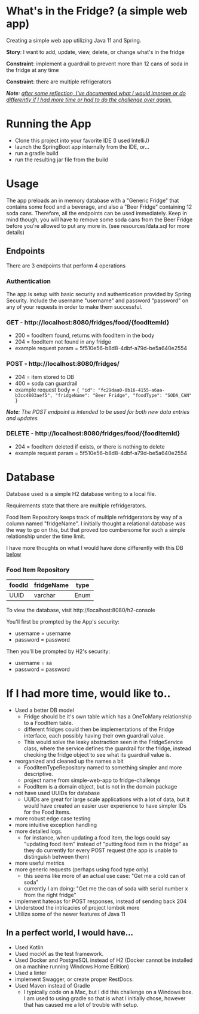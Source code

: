 # What's in the Fridge? (a simple web app)
 Creating a simple web app utilizing Java 11 and Spring.

 **Story**: I want to add, update, view, delete, or change what's in the fridge
 
 **Constraint**: implement a guardrail to prevent more than 12 cans of soda in the fridge at any time
 
 **Constraint**: there are multiple refrigerators
 
 _**Note**: [after some reflection, I've documented what I would improve or do differently if I had more time or had to do the challenge over again.](https://github.com/ZeusAndHisBeard/simple-web-app/blob/master/README.md#if-i-had-more-time-would-like-to)_
# Running the App
* Clone this project into your favorite IDE (I used IntelliJ)
* launch the SpringBoot app internally from the IDE, or...
* run a gradle build
* run the resulting jar file from the build

# Usage
The app preloads an in memory database with a "Generic Fridge" that contains some food and a beverage, and also a "Beer Fridge" containing 12 soda cans. Therefore, all the endpoints can be used immediately.  Keep in mind though, you will have to remove some soda cans from the Beer Fridge before you're allowed to put any more in. (see resources/data.sql for more details)

## Endpoints
There are 3 endpoints that perform 4 operations

### Authentication
The app is setup with basic security and authentication provided by Spring Security.  Include the username "username" and password "password" on any of your requests in order to make them successful. 

### GET - http://localhost:8080/fridges/food/{foodItemId}
* 200 = foodItem found, returns with foodItem in the body
* 204 = foodItem not found in any fridge
* example request param = 5f510e56-b8d8-4dbf-a79d-be5a640e2554

### POST - http://localhost:8080/fridges/
* 204 = item stored to DB
* 400 = soda can guardrail
* example request body = `{
                             "id": "fc29daa0-0b16-4155-a6aa-b3cc4803aef5",
                             "fridgeName": "Beer Fridge",
                             "foodType": "SODA_CAN"
                         }`
                         
_**Note**: The POST endpoint is intended to be used for both new data entries and updates._

### DELETE - http://localhost:8080/fridges/food/{foodItemId}
* 204 = foodItem deleted if exists, or there is nothing to delete
* example request param = 5f510e56-b8d8-4dbf-a79d-be5a640e2554

# Database
Database used is a simple H2 database writing to a local file.

Requirements state that there are multiple refridgerators.

Food Item Repository keeps track of multiple refridgerators by way of a column named "fridgeName".  I initially thought a relational database was the way to go on this, but that proved too cumbersome for such a simple relationship under the time limit.  

I have more thoughts on what I would have done differently with this DB [below](https://github.com/ZeusAndHisBeard/simple-web-app/blob/master/README.md#if-i-had-more-time-would-like-to)
### Food Item Repository

| foodId | fridgeName | type |
| --- | --- | --- |
| UUID | varchar | Enum |

To view the database, visit http://localhost:8080/h2-console

You'll first be prompted by the App's security:
* username = username
* password = password

Then you'll be prompted by H2's security:
* username = sa
* password = password

# If I had more time, would like to..
* Used a better DB model
    * Fridge should be it's own table which has a OneToMany relationship to a FoodItem table.
    * different fridges could then be implementations of the Fridge interface, each possibly having their own guardrail value.
    * This would solve the leaky abstraction seen in the FridgeService class, where the service defines the guardrail for the fridge, instead checking the fridge object to see what its guardrail value is.
* reorganized and cleaned up the names a bit
    * FoodItemTypeRepository named to something simpler and more descriptive.
    * project name from simple-web-app to fridge-challenge
    * FoodItem is a domain object, but is not in the domain package
* not have used UUIDs for database
    * UUIDs are great for large scale applications with a lot of  data, but it would have created an easier user experience to have simpler IDs for the Food Items.
* more robust edge case testing
* more intuitive exception handling
* more detailed logs. 
    * for instance, when updating a food item, the logs could say "updating food item" instead of "putting food item in the fridge" as they do currently for every POST request (the app is unable to distinguish between them)
* more useful metrics
* more generic requests (perhaps using food type only)
    * this seems like more of an actual use case: "Get me a cold can of soda"
    * currently I am doing: "Get me the can of soda with serial number x from the right fridge"
* implement hateoas for POST responses, instead of sending back 204
* Understood the intricacies of project lombok more
* Utilize some of the newer features of Java 11
## In a perfect world, I would have...
* Used Kotlin
* Used mockK as the test framework.
* Used Docker and PostgreSQL instead of H2 (Docker cannot be installed on a machine running Windows Home Edition)
* Used a linter
* implement Swagger, or create proper RestDocs.
* Used Maven instead of Gradle
    * I typically code on a Mac, but I did this challenge on a Windows box. I am used to using gradle so that is what I initially chose, however that has caused me a lot of trouble with setup.

